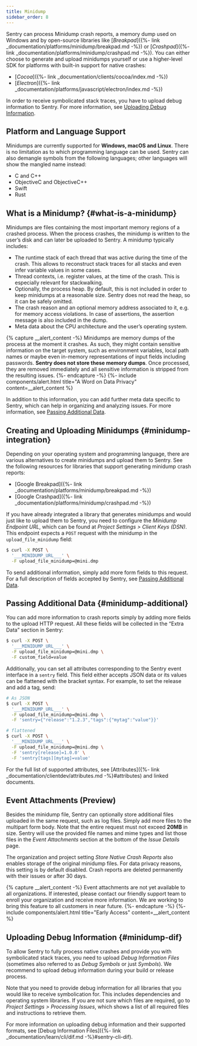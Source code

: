 ```yaml
---
title: Minidump
sidebar_order: 8
---
```


Sentry can process Minidump crash reports, a memory dump used on Windows and by open-source libraries like [_Breakpad_]({%- link _documentation/platforms/minidump/breakpad.md -%}) or [_Crashpad_]({%- link _documentation/platforms/minidump/crashpad.md -%}). You can either choose to generate and upload minidumps yourself or use a higher-level SDK for platforms with built-in support for native crashes:

-   [_Cocoa_]({%- link _documentation/clients/cocoa/index.md -%})
-   [_Electron_]({%- link _documentation/platforms/javascript/electron/index.md -%})

In order to receive symbolicated stack traces, you have to upload debug information to Sentry. For more information, see [Uploading Debug Information](#minidump-dif).

<!-- WIZARD -->
## Platform and Language Support

Minidumps are currently supported for **Windows, macOS and Linux**. There is no limitation as to which programming language can be used. Sentry can also demangle symbols from the following languages; other languages will show the mangled name instead:

-   C and C++
-   ObjectiveC and ObjectiveC++
-   Swift
-   Rust
<!-- ENDWIZARD -->

## What is a Minidump? {#what-is-a-minidump}

Minidumps are files containing the most important memory regions of a crashed process. When the process crashes, the minidump is written to the user’s disk and can later be uploaded to Sentry. A minidump typically includes:

-   The runtime stack of each thread that was active during the time of the crash. This allows to reconstruct stack traces for all stacks and even infer variable values in some cases.
-   Thread contexts, i.e. register values, at the time of the crash. This is especially relevant for stackwalking.
-   Optionally, the process heap. By default, this is not included in order to keep minidumps at a reasonable size. Sentry does not read the heap, so it can be safely omitted.
-   The crash reason and an optional memory address associated to it, e.g. for memory access violations. In case of assertions, the assertion message is also included in the dump.
-   Meta data about the CPU architecture and the user’s operating system.

{% capture __alert_content -%}
Minidumps are memory dumps of the process at the moment it crashes. As such, they might contain sensitive information on the target system, such as environment variables, local path names or maybe even in-memory representations of input fields including passwords. **Sentry does not store these memory dumps**. Once processed, they are removed immediately and all sensitive information is stripped from the resulting issues.
{%- endcapture -%}
{%- include components/alert.html
  title="A Word on Data Privacy"
  content=__alert_content
%}

In addition to this information, you can add further meta data specific to Sentry, which can help in organizing and analyzing issues. For more information, see [Passing Additional Data](#minidump-additional).

<!-- WIZARD -->
## Creating and Uploading Minidumps {#minidump-integration}

Depending on your operating system and programming language, there are various alternatives to create minidumps and upload them to Sentry. See the following resources for libraries that support generating minidump crash reports:

-   [Google Breakpad]({%- link _documentation/platforms/minidump/breakpad.md -%})
-   [Google Crashpad]({%- link _documentation/platforms/minidump/crashpad.md -%})

If you have already integrated a library that generates minidumps and would just like to upload them to Sentry, you need to configure the _Minidump Endpoint URL_, which can be found at _Project Settings > Client Keys (DSN)_. This endpoint expects a `POST` request with the minidump in the `upload_file_minidump` field:

```bash
$ curl -X POST \
  '___MINIDUMP_URL___' \
  -F upload_file_minidump=@mini.dmp
```

To send additional information, simply add more form fields to this request. For a full description of fields accepted by Sentry, see [Passing Additional Data](#minidump-additional).
<!-- ENDWIZARD -->

## Passing Additional Data {#minidump-additional}

You can add more information to crash reports simply by adding more fields to the upload HTTP request. All these fields will be collected in the “Extra Data” section in Sentry:

```bash
$ curl -X POST \
  '___MINIDUMP_URL___' \
  -F upload_file_minidump=@mini.dmp \
  -F custom_field=value
```

Additionally, you can set all attributes corresponding to the Sentry event interface in a `sentry` field. This field either accepts JSON data or its values can be flattened with the bracket syntax. For example, to set the release and add a tag, send:

```bash
# As JSON
$ curl -X POST \
  '___MINIDUMP_URL___' \
  -F upload_file_minidump=@mini.dmp \
  -F 'sentry={"release":"1.2.3","tags":{"mytag":"value"}}'

# flattened
$ curl -X POST \
  '___MINIDUMP_URL___' \
  -F upload_file_minidump=@mini.dmp \
  -F 'sentry[release]=1.0.0' \
  -F 'sentry[tags][mytag]=value'
```

For the full list of supported attributes, see [Attributes]({%- link _documentation/clientdev/attributes.md -%}#attributes) and linked documents.

## Event Attachments (Preview)

Besides the minidump file, Sentry can optionally store additional files uploaded
in the same request, such as log files. Simply add more files to the multipart
form body. Note that the entire request must not exceed **20MB** in size. Sentry
will use the provided file names and mime types and list those files in the
_Event Attachments_ section at the bottom of the _Issue Details_ page.

The organization and project setting _Store Native Crash Reports_ also enables
storage of the original minidump files. For data privacy reasons, this setting
is by default disabled. Crash reports are deleted permanently with their issues
or after 30 days.

{% capture __alert_content -%}
Event attachments are not yet available to all organizations. If interested, please contact our friendly support team to enroll your organization and receive more information. We are working to bring this feature to all customers in near future.
{%- endcapture -%}
{%- include components/alert.html
  title="Early Access"
  content=__alert_content
%}

## Uploading Debug Information {#minidump-dif}

To allow Sentry to fully process native crashes and provide you with symbolicated stack traces, you need to upload _Debug Information Files_ (sometimes also referred to as _Debug Symbols_ or just _Symbols_). We recommend to upload debug information during your build or release process.

Note that you need to provide debug information for all libraries that you would like to receive symbolication for. This includes dependencies and operating system libraries. If you are not sure which files are required, go to _Project Settings > Processing Issues_, which shows a list of all required files and instructions to retrieve them.

For more information on uploading debug information and their supported formats, see [Debug Information Files]({%- link _documentation/learn/cli/dif.md -%}#sentry-cli-dif).
